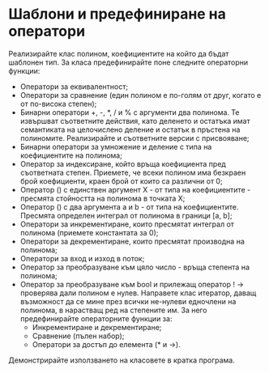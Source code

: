 # Шаблони и предефиниране на оператори

Реализирайте клас полином, коефициентите на който да бъдат шаблонен тип. За класа предефинирайте поне следните операторни функции:
*   Оператори за еквивалентност;
*   Оператори за сравнение (един полином е по-голям от друг, когато е от по-висока степен);
*   Бинарни оператори +, -, *, / и % с аргументи два полинома. Те извършват съответните действия, като деленето и остатъка имат семантиката на целочислено деление и остатък в пръстена на полиномите. Реализирайте и съответните версии с присвояване;
*   Бинарни оператори за умножение и деление с типа на коефициентите на полинома;
*   Оператор за индексиране, който връща коефициента пред съответната степен. Приемете, че всеки полином има безкраен брой коефициенти, краен брой от които са различни от 0;
*   Оператор () с единствен аргумент X - от типа на коефициентите - пресмята стойността на полинома в точката X;
*   Оператор () с два аргумента a и b - от типа на коефициентите. Пресмята определен интеграл от полинома в граници [a, b];
*   Оператори за инкрементиране, които пресмятат интеграл от полинома (приемете константата за 0);
*   Оператори за декрементиране, които пресмятат производна на полинома;
*   Оператори за вход и изход в поток;
*   Оператор за преобразуване към цяло число - връща степента на полинома;
*   Оператор за преобразуване към bool и прилежащ оператор ! -> проверява дали полином е нулев.
Направете клас итератор, даващ възможност да се мине през всички не-нулеви едночлени на полинома, в нарастващ ред на степените им. За него предефинирайте операторните функции за:
    *   Инкрементиране и декрементиране;
    *   Сравнение (пълен набор);
    *   Оператори за достъп до елемента (* и ->).

Демонстрирайте използването на класовете в кратка програма.
